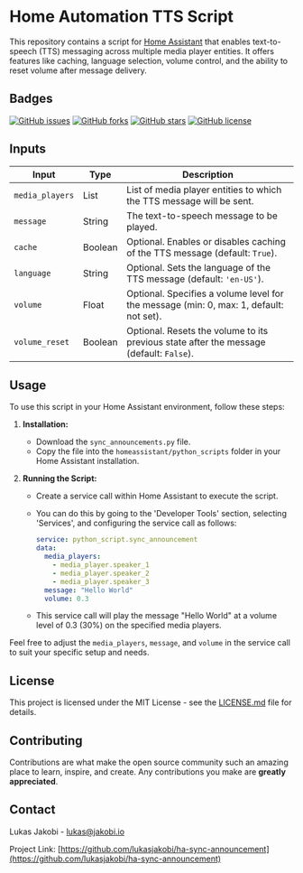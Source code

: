 # Home Automation TTS Script

This repository contains a script for [Home Assistant](https://www.home-assistant.io/) that enables text-to-speech (TTS) messaging across multiple media player entities. It offers features like caching, language selection, volume control, and the ability to reset volume after message delivery.

## Badges

[![GitHub issues](https://img.shields.io/github/issues/lukasjakobi/ha-sync-announcement)](https://github.com/lukasjakobi/ha-sync-announcement/issues)
[![GitHub forks](https://img.shields.io/github/forks/lukasjakobi/ha-sync-announcement)](https://github.com/lukasjakobi/ha-sync-announcement/network)
[![GitHub stars](https://img.shields.io/github/stars/lukasjakobi/ha-sync-announcement)](https://github.com/lukasjakobi/ha-sync-announcement/stargazers)
[![GitHub license](https://img.shields.io/github/license/lukasjakobi/ha-sync-announcement)](https://github.com/lukasjakobi/ha-sync-announcement/blob/master/LICENSE)

## Inputs

| Input           | Type    | Description                                                                             |
| --------------- | ------- | --------------------------------------------------------------------------------------- |
| `media_players` | List    | List of media player entities to which the TTS message will be sent.                    |
| `message`       | String  | The text-to-speech message to be played.                                                |
| `cache`         | Boolean | Optional. Enables or disables caching of the TTS message (default: `True`).            |
| `language`      | String  | Optional. Sets the language of the TTS message (default: `'en-US'`).                       |
| `volume`        | Float   | Optional. Specifies a volume level for the message (min: 0, max: 1, default: not set).  |
| `volume_reset`  | Boolean | Optional. Resets the volume to its previous state after the message (default: `False`). |

## Usage

To use this script in your Home Assistant environment, follow these steps:

1. **Installation:**
   - Download the `sync_announcements.py` file.
   - Copy the file into the `homeassistant/python_scripts` folder in your Home Assistant installation.

2. **Running the Script:**
   - Create a service call within Home Assistant to execute the script. 
   - You can do this by going to the 'Developer Tools' section, selecting 'Services', and configuring the service call as follows:

     ```yaml
     service: python_script.sync_announcement
     data:
       media_players:
         - media_player.speaker_1
         - media_player.speaker_2
         - media_player.speaker_3
       message: "Hello World"
       volume: 0.3
     ```

   - This service call will play the message "Hello World" at a volume level of 0.3 (30%) on the specified media players.

Feel free to adjust the `media_players`, `message`, and `volume` in the service call to suit your specific setup and needs.

## License

This project is licensed under the MIT License - see the [LICENSE.md](LICENSE.md) file for details.

## Contributing

Contributions are what make the open source community such an amazing place to learn, inspire, and create. Any contributions you make are **greatly appreciated**.

## Contact

Lukas Jakobi - lukas@jakobi.io

Project Link: [https://github.com/lukasjakobi/ha-sync-announcement](https://github.com/lukasjakobi/ha-sync-announcement)
